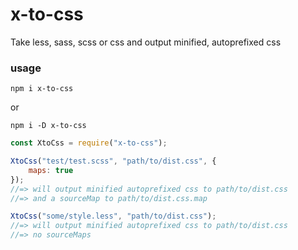 # x-to-css
Take less, sass, scss or css and output minified, autoprefixed css

### usage

`npm i x-to-css`

or 

`npm i -D x-to-css`

```js
const XtoCss = require("x-to-css");

XtoCss("test/test.scss", "path/to/dist.css", {
	maps: true
});
//=> will output minified autoprefixed css to path/to/dist.css
//=> and a sourceMap to path/to/dist.css.map

XtoCss("some/style.less", "path/to/dist.css");
//=> will output minified autoprefixed css to path/to/dist.css
//=> no sourceMaps
```